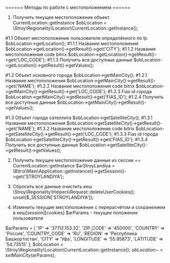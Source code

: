 ====== Методы по работе с местоположением ======
1) Получить текущее местоположение объект CurrentLocation::getInstance
$obLocation = \Stroy\Regionality\Location\CurrentLocation::getInstance();

#1.1 Объект местоположение пользователя определённого по Ip
$obLocation->getLocation();
#1.1.1 Название местоположения
$obLocation->getLocation()->getResult()->get('CITY');
#1.1.2 Название местоположения code bitrix
$obLocation->getLocation()->getResult()->get('LOC_CODE');
#1.1.3 Получить все доступные данные
$obLocation->getLocation()->getResult()->getValues();

#1.2 Объект основного города
$obLocation->getMainCity();
#1.2.1 Название местоположения
$obLocation->getMainCity()->getResult()->get('NAME');
#1.2.2 Название местоположения code bitrix
$obLocation->getMainCity()->getResult()->get('LOC_CODE');
#1.2.3 Fias id города
$obLocation->getMainCity()->getResult()->get('FIAS_ID');
#1.2.4 Получить все доступные данные
$obLocation->getMainCity()->getResult()->getValues();

#1.3 Объект города сателлита
$obLocation->getSatelliteCity();
#1.3.1 Название местоположения
$obLocation->getSatelliteCity()->getResult()->get('NAME');
#1.3.2 Название местоположения code bitrix
$obLocation->getSatelliteCity()->getResult()->get('LOC_CODE');
#1.3.3 Fias id города
$obLocation->getSatelliteCity()->getResult()->get('FIAS_ID');
#1.3.4 Получить все доступные данные
$obLocation->getSatelliteCity()->getResult()->getValues();

2) Получить текущее местоположение данные из сессии == CurrentLocation::getInstance
$arStroyLandiya = \Bitrix\Main\Application::getInstance()->getSession()->get('STROYLANDIYA');

3) Сбросить все данные очистить кеш
\Stroy\Regionality\Helpers\Request::deleteUserCookies();
unset($_SESSION['STROYLANDIYA']);

4) Изменить текущие местоположение с перерасчётом и сохранением в кеш[session][cookies]
$arParams - текущее положение пользователя

$arParams = [
    'IP' => '37.112.153.32',
    'ZIP_CODE' => '450000',
    'COUNTRY' => 'Россия',
    'COUNTRY_CODE' => 'RU',
    'REGION' => 'Республика Башкортостан',
    'CITY' => 'Уфа',
    'LONGITUDE' => '55.95873',
    'LATITUDE' => '54.73515'
];
$obLocation = \Stroy\Regionality\Location\CurrentLocation::getInstance();
$obLocation->setMainCity($arParams);
